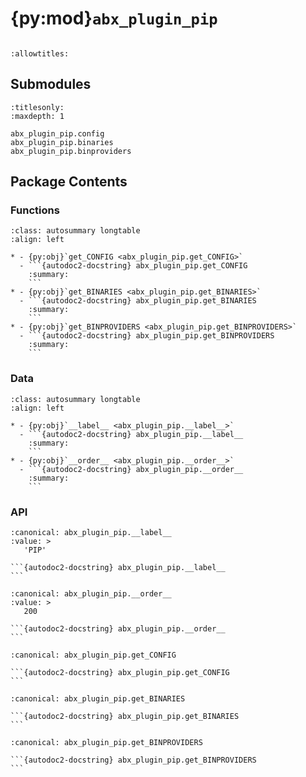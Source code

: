 # {py:mod}`abx_plugin_pip`

```{py:module} abx_plugin_pip
```

```{autodoc2-docstring} abx_plugin_pip
:allowtitles:
```

## Submodules

```{toctree}
:titlesonly:
:maxdepth: 1

abx_plugin_pip.config
abx_plugin_pip.binaries
abx_plugin_pip.binproviders
```

## Package Contents

### Functions

````{list-table}
:class: autosummary longtable
:align: left

* - {py:obj}`get_CONFIG <abx_plugin_pip.get_CONFIG>`
  - ```{autodoc2-docstring} abx_plugin_pip.get_CONFIG
    :summary:
    ```
* - {py:obj}`get_BINARIES <abx_plugin_pip.get_BINARIES>`
  - ```{autodoc2-docstring} abx_plugin_pip.get_BINARIES
    :summary:
    ```
* - {py:obj}`get_BINPROVIDERS <abx_plugin_pip.get_BINPROVIDERS>`
  - ```{autodoc2-docstring} abx_plugin_pip.get_BINPROVIDERS
    :summary:
    ```
````

### Data

````{list-table}
:class: autosummary longtable
:align: left

* - {py:obj}`__label__ <abx_plugin_pip.__label__>`
  - ```{autodoc2-docstring} abx_plugin_pip.__label__
    :summary:
    ```
* - {py:obj}`__order__ <abx_plugin_pip.__order__>`
  - ```{autodoc2-docstring} abx_plugin_pip.__order__
    :summary:
    ```
````

### API

````{py:data} __label__
:canonical: abx_plugin_pip.__label__
:value: >
   'PIP'

```{autodoc2-docstring} abx_plugin_pip.__label__
```

````

````{py:data} __order__
:canonical: abx_plugin_pip.__order__
:value: >
   200

```{autodoc2-docstring} abx_plugin_pip.__order__
```

````

````{py:function} get_CONFIG()
:canonical: abx_plugin_pip.get_CONFIG

```{autodoc2-docstring} abx_plugin_pip.get_CONFIG
```
````

````{py:function} get_BINARIES()
:canonical: abx_plugin_pip.get_BINARIES

```{autodoc2-docstring} abx_plugin_pip.get_BINARIES
```
````

````{py:function} get_BINPROVIDERS()
:canonical: abx_plugin_pip.get_BINPROVIDERS

```{autodoc2-docstring} abx_plugin_pip.get_BINPROVIDERS
```
````
